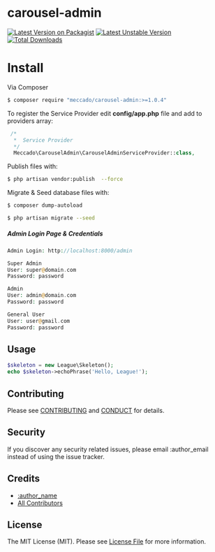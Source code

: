 # carousel-admin

[![Latest Version on Packagist](https://poser.pugx.org/meccado/carousel-admin/v/stable)](https://packagist.org/packages/meccado/carousel-admin)
[![Latest Unstable Version](https://poser.pugx.org/meccado/carousel-admin/v/unstable)](https://packagist.org/packages/meccado/carousel-admin)
[![Total Downloads](https://poser.pugx.org/meccado/carousel-admin/downloads)](https://packagist.org/packages/meccado/carousel-admin)

Install
=======

Via Composer

``` bash
$ composer require "meccado/carousel-admin:>=1.0.4"
```
To register the Service Provider edit **config/app.php** file and add to providers array:

```php
 /*
  *  Service Provider
  */
  Meccado\CarouselAdmin\CarouselAdminServiceProvider::class,
```

Publish files with:

```bash
$ php artisan vendor:publish  --force
```

Migrate & Seed database files with:

```bash
$ composer dump-autoload

$ php artisan migrate --seed
```

##### Admin Login Page & Credentials

```php
Admin Login: http://localhost:8000/admin

Super Admin
User: super@domain.com
Password: password

Admin
User: admin@domain.com
Password: password

General User
User: user@gmail.com
Password: password
```

## Usage

``` php
$skeleton = new League\Skeleton();
echo $skeleton->echoPhrase('Hello, League!');
```

## Contributing

Please see [CONTRIBUTING](CONTRIBUTING.md) and [CONDUCT](CONDUCT.md) for details.

## Security

If you discover any security related issues, please email :author_email instead of using the issue tracker.

## Credits

- [:author_name][link-author]
- [All Contributors][link-contributors]

## License

The MIT License (MIT). Please see [License File](LICENSE.md) for more information.

[ico-version]: https://img.shields.io/packagist/v/meccado/carousel-admin.svg?style=flat-square
[ico-license]: https://img.shields.io/badge/license-MIT-brightgreen.svg?style=flat-square
[ico-travis]: https://img.shields.io/travis/meccado/carousel-admin/master.svg?style=flat-square
[ico-scrutinizer]: https://img.shields.io/scrutinizer/coverage/g/meccado/carousel-admin.svg?style=flat-square
[ico-code-quality]: https://img.shields.io/scrutinizer/g/meccado/carousel-admin.svg?style=flat-square
[ico-downloads]: https://img.shields.io/packagist/dt/meccado/carousel-admin.svg?style=flat-square

[link-packagist]: https://packagist.org/packages/meccado/carousel-admin
[link-travis]: https://travis-ci.org/meccado/carousel-admin
[link-scrutinizer]: https://scrutinizer-ci.com/g/meccado/carousel-admin/code-structure
[link-code-quality]: https://scrutinizer-ci.com/g/meccado/carousel-admin
[link-downloads]: https://packagist.org/packages/meccado/carousel-admin
[link-author]: https://github.com/meccado
[link-contributors]: ../../contributors
